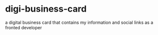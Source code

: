 # digi-business-card
a digital business card that contains my information and social links as a fronted developer
